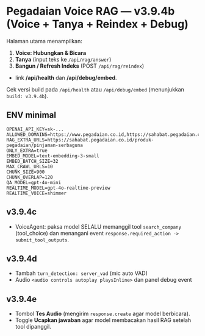 # Pegadaian Voice RAG — v3.9.4b (Voice + Tanya + Reindex + Debug)

Halaman utama menampilkan:
1) **Voice: Hubungkan & Bicara**
2) **Tanya** (input teks ke `/api/rag/answer`)
3) **Bangun / Refresh Indeks** (POST `/api/rag/reindex`)
+ link **/api/health** dan **/api/debug/embed**.

Cek versi build pada `/api/health` atau `/api/debug/embed` (menunjukkan `build: v3.9.4b`).

## ENV minimal
```
OPENAI_API_KEY=sk-...
ALLOWED_DOMAINS=https://www.pegadaian.co.id,https://sahabat.pegadaian.co.id
RAG_EXTRA_URLS=https://sahabat.pegadaian.co.id/produk-pegadaian/pinjaman-serbaguna
ONLY_EXTRA=true
EMBED_MODEL=text-embedding-3-small
EMBED_BATCH_SIZE=32
MAX_CRAWL_URLS=10
CHUNK_SIZE=900
CHUNK_OVERLAP=120
QA_MODEL=gpt-4o-mini
REALTIME_MODEL=gpt-4o-realtime-preview
REALTIME_VOICE=shimmer
```


## v3.9.4c
- VoiceAgent: paksa model SELALU memanggil tool `search_company` (tool_choice) dan menangani event `response.required_action -> submit_tool_outputs`.


## v3.9.4d
- Tambah `turn_detection: server_vad` (mic auto VAD)
- Audio `<audio controls autoplay playsInline>` dan panel debug event


## v3.9.4e
- Tombol **Tes Audio** (mengirim `response.create` agar model berbicara).
- Toggle **Ucapkan jawaban** agar model membacakan hasil RAG setelah tool dipanggil.
